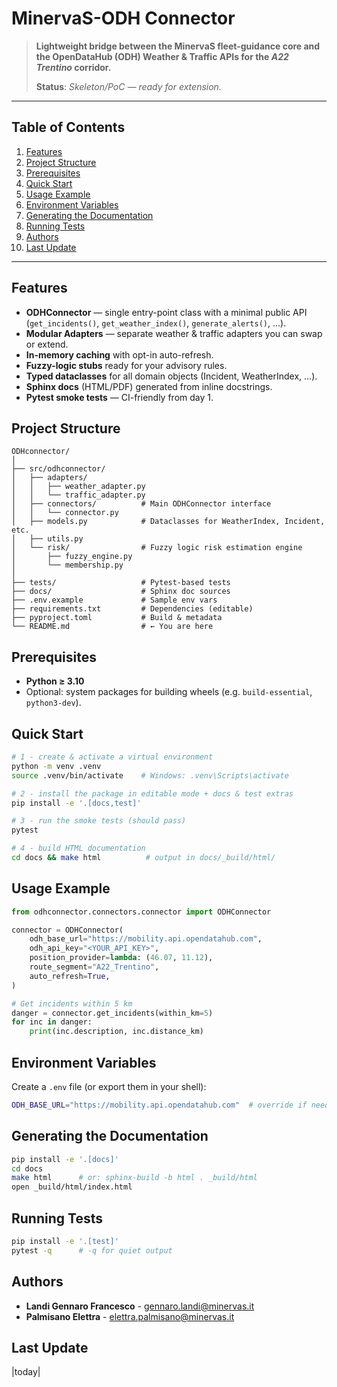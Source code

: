 # MinervaS-ODH Connector

> **Lightweight bridge between the MinervaS fleet-guidance core and the OpenDataHub (ODH) Weather & Traffic APIs for the *A22 Trentino* corridor.**
>
> **Status**: *Skeleton/PoC — ready for extension.*

---

## Table of Contents

1. [Features](#features)
2. [Project Structure](#project-structure)
3. [Prerequisites](#prerequisites)
4. [Quick Start](#quick-start)
5. [Usage Example](#usage-example)
6. [Environment Variables](#environment-variables)
7. [Generating the Documentation](#generating-the-documentation)
8. [Running Tests](#running-tests)
9. [Authors](#authors)
10. [Last Update](#last-update)

---

## Features

* **ODHConnector** — single entry-point class with a minimal public API (`get_incidents()`, `get_weather_index()`, `generate_alerts()`, …).
* **Modular Adapters** — separate weather & traffic adapters you can swap or extend.
* **In-memory caching** with opt-in auto-refresh.
* **Fuzzy-logic stubs** ready for your advisory rules.
* **Typed dataclasses** for all domain objects (Incident, WeatherIndex, …).
* **Sphinx docs** (HTML/PDF) generated from inline docstrings.
* **Pytest smoke tests** — CI-friendly from day 1.

## Project Structure

```text
ODHconnector/
│
├── src/odhconnector/
│   ├── adapters/            
│   │   ├── weather_adapter.py
│   │   └── traffic_adapter.py
│   ├── connectors/          # Main ODHConnector interface
│   │   └── connector.py
│   ├── models.py            # Dataclasses for WeatherIndex, Incident, etc.
│   ├── utils.py             
│   └── risk/                # Fuzzy logic risk estimation engine
│       ├── fuzzy_engine.py
│       └── membership.py
│
├── tests/                   # Pytest-based tests
├── docs/                    # Sphinx doc sources
├── .env.example             # Sample env vars
├── requirements.txt         # Dependencies (editable)
├── pyproject.toml           # Build & metadata
└── README.md                # ← You are here
```

## Prerequisites

* **Python ≥ 3.10**
* Optional: system packages for building wheels (e.g. `build-essential`, `python3-dev`).

## Quick Start

```bash
# 1 - create & activate a virtual environment
python -m venv .venv
source .venv/bin/activate    # Windows: .venv\Scripts\activate

# 2 - install the package in editable mode + docs & test extras
pip install -e '.[docs,test]'

# 3 - run the smoke tests (should pass)
pytest

# 4 - build HTML documentation
cd docs && make html          # output in docs/_build/html/
```

## Usage Example

```python
from odhconnector.connectors.connector import ODHConnector

connector = ODHConnector(
    odh_base_url="https://mobility.api.opendatahub.com",
    odh_api_key="<YOUR_API_KEY>",
    position_provider=lambda: (46.07, 11.12),
    route_segment="A22_Trentino",
    auto_refresh=True,
)

# Get incidents within 5 km
danger = connector.get_incidents(within_km=5)
for inc in danger:
    print(inc.description, inc.distance_km)
```

## Environment Variables

Create a `.env` file (or export them in your shell):

```bash
ODH_BASE_URL="https://mobility.api.opendatahub.com"  # override if needed
```

## Generating the Documentation

```bash
pip install -e '.[docs]'
cd docs
make html      # or: sphinx-build -b html . _build/html
open _build/html/index.html
```

## Running Tests

```bash
pip install -e '.[test]'
pytest -q      # -q for quiet output
```

## Authors

* **Landi Gennaro Francesco** - [gennaro.landi@minervas.it](mailto:gennaro.landi@minervas.it)
* **Palmisano Elettra** - [elettra.palmisano@minervas.it](mailto:elettra.palmisano@minervas.it)

## Last Update

|today|
